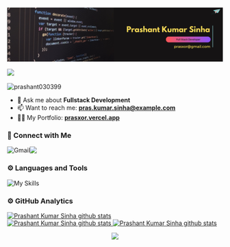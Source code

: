 <p align="center"> 
  <img src="https://github.com/prasxor/prasxor/blob/main/banner.png"/>
</p>

[![](https://visitcount.itsvg.in/api?id=prasxor&icon=0&color=0)](https://visitcount.itsvg.in)  

<p align="left"> 
  <img src="https://komarev.com/ghpvc/?username=prasxor&label=Profile%20views&color=0e75b6&style=flat" alt="prashant030399" />  
</p>

- 💬 Ask me about **Fullstack Development**
- 📫 Want to reach me: **pras.kumar.sinha@example.com**
- 👨‍💻 My Portfolio: **[prasxor.vercel.app](https://prasxor.vercel.app/)**

### 👋 Connect with Me
<a href="mailto:pras.kumar.sinha@gmail.com"><img align="left" src="https://img.shields.io/badge/Gmail-D14836?style=for-the-badge&logo=gmail&logoColor=white" alt="Gmail" /></a>
<a href="https://www.linkedin.com/in/prasxor/" target="_blank"><img align="left" src="https://img.shields.io/badge/LinkedIn-0077B5?style=for-the-badge&logo=linkedin&logoColor=white" target="_blank"></a>
<br/>

### ⚙️ Languages and Tools
  ![My Skills](https://skillicons.dev/icons?i=html,css,js,react,tailwind,py,typescript,bootstrap,nodejs,mongodb,c,cpp,java)

### ⚙️ GitHub Analytics
<a href="https://github.com/prasxor">
  <img height="160em" src="https://github-profile-summary-cards.vercel.app/api/cards/profile-details?username=prasxor&theme=github_dark" alt="Prashant Kumar Sinha github stats" />
</a>
<br/>
<a href="https://github.com/prasxor">
   <img height="160em" src="http://github-profile-summary-cards.vercel.app/api/cards/repos-per-language?username=prasxor&theme=github_dark" alt="Prashant Kumar Sinha github stats" />
    <img height="160em" src="http://github-profile-summary-cards.vercel.app/api/cards/most-commit-language?username=prasxor&theme=github_dark" alt="Prashant Kumar Sinha github stats" />
</a>



<p align="center">  
  <img src="https://capsule-render.vercel.app/api?type=waving&color=gradient&height=100&section=footer"/>
</p>
